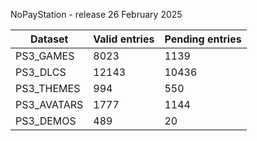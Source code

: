 NoPayStation - release 26 February 2025

|  Dataset  |Valid entries|Pending entries|
|-----------|-------------|---------------|
| PS3_GAMES |     8023    |      1139     |
|  PS3_DLCS |    12143    |     10436     |
| PS3_THEMES|     994     |      550      |
|PS3_AVATARS|     1777    |      1144     |
| PS3_DEMOS |     489     |       20      |